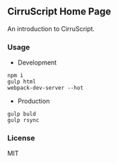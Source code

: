 
CirruScript Home Page
----

An introduction to CirruScript.

### Usage

* Development

```text
npm i
gulp html
webpack-dev-server --hot
```

* Production

```text
gulp buld
gulp rsync
```

### License

MIT
